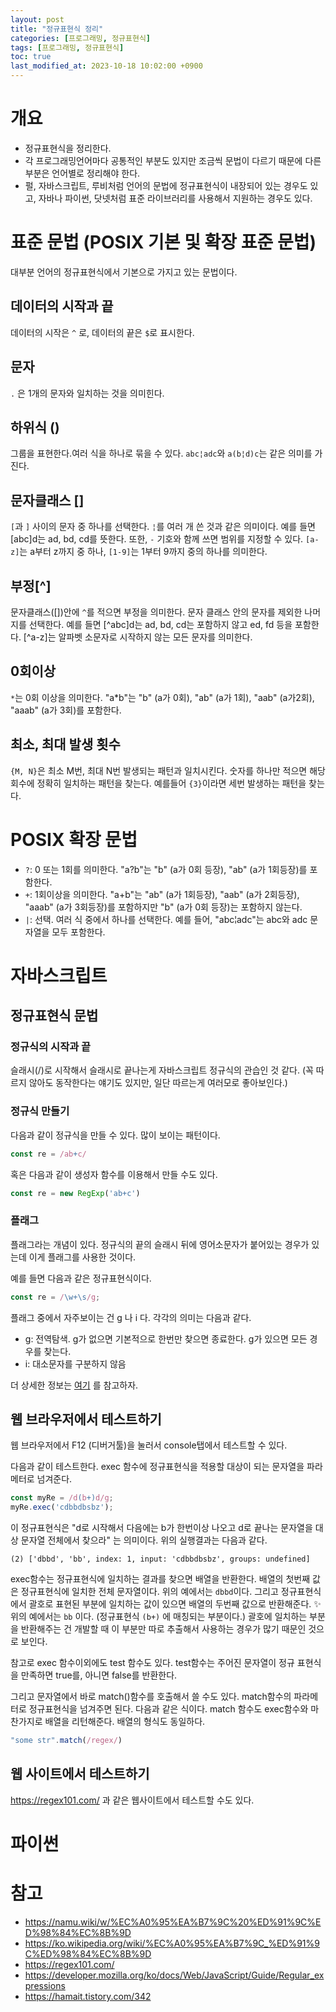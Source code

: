 ```yaml
---
layout: post
title: "정규표현식 정리"
categories: [프로그래밍, 정규표현식]
tags: [프로그래밍, 정규표현식]
toc: true
last_modified_at: 2023-10-18 10:02:00 +0900
---
```



# 개요
- 정규표현식을 정리한다. 
- 각 프로그래밍언어마다 공통적인 부분도 있지만 조금씩 문법이 다르기 때문에 다른 부분은 언어별로 정리해야 한다. 
- 펄, 자바스크립트, 루비처럼 언어의 문법에 정규표현식이 내장되어 있는 경우도 있고, 자바나 파이썬, 닷넷처럼 표준 라이브러리를 사용해서 지원하는 경우도 있다. 


# 표준 문법 (POSIX 기본 및 확장 표준 문법)
대부분 언어의 정규표현식에서 기본으로 가지고 있는 문법이다. 

## 데이터의 시작과 끝
데이터의 시작은 `^` 로, 데이터의 끝은 `$`로 표시한다. 

## 문자
`.` 은 1개의 문자와 일치하는 것을 의미힌다. 

## 하위식 ()
그룹을 표현한다.여러 식을 하나로 묶을 수 있다. `abc¦adc`와 `a(b¦d)c`는 같은 의미를 가진다.

## 문자클래스 []
`[`과 `]` 사이의 문자 중 하나를 선택한다. `¦`를 여러 개 쓴 것과 같은 의미이다. 예를 들면 [abc]d는 ad, bd, cd를 뜻한다. 또한, `-` 기호와 함께 쓰면 범위를 지정할 수 있다. `[a-z]`는 a부터 z까지 중 하나, `[1-9]`는 1부터 9까지 중의 하나를 의미한다.

## 부정[^]
문자클래스([])안에 `^`를 적으면 부정을 의미한다. 문자 클래스 안의 문자를 제외한 나머지를 선택한다. 예를 들면 [^abc]d는 ad, bd, cd는 포함하지 않고 ed, fd 등을 포함한다. [^a-z]는 알파벳 소문자로 시작하지 않는 모든 문자를 의미한다.

## 0회이상
`*`는 0회 이상을 의미한다. "a*b"는 "b" (a가 0회), "ab" (a가 1회), "aab" (a가2회), "aaab" (a가 3회)를 포함한다.

## 최소, 최대 발생 횟수
`{M, N}`은 최소 M번, 최대 N번 발생되는 패턴과 일치시킨다. 숫자를 하나만 적으면 해당 회수에 정확히 일치하는 패턴을 찾는다. 예를들어 `{3}`이라면 세번 발생하는 패턴을 찾는다. 

# POSIX 확장 문법
- `?`: 0 또는 1회를 의미한다. "a?b"는 "b" (a가 0회 등장), "ab" (a가 1회등장)를 포함한다.
- `+`: 1회이상을 의미한다. "a+b"는 "ab" (a가 1회등장), "aab" (a가 2회등장), "aaab" (a가 3회등장)를 포함하지만 "b" (a가 0회 등장)는 포함하지 않는다.
- `|`: 선택. 여러 식 중에서 하나를 선택한다. 예를 들어, "abc¦adc"는 abc와 adc 문자열을 모두 포함한다.

# 자바스크립트 
## 정규표현식 문법
### 정규식의 시작과 끝
슬래시(/)로 시작해서 슬래시로 끝나는게 자바스크립트 정규식의 관습인 것 같다. (꼭 따르지 않아도 동작한다는 얘기도 있지만, 일단 따르는게 여러모로 좋아보인다.)

### 정규식 만들기
다음과 같이 정규식을 만들 수 있다. 많이 보이는 패턴이다.

```js
const re = /ab+c/
```

혹은 다음과 같이 생성자 함수를 이용해서 만들 수도 있다. 

```js
const re = new RegExp('ab+c')
```

### 플래그
플래그라는 개념이 있다. 정규식의 끝의 슬래시 뒤에 영어소문자가 붙어있는 경우가 있는데 이게 플래그를 사용한 것이다. 

예를 들면 다음과 같은 정규표현식이다. 

```js
const re = /\w+\s/g;
```

플래그 중에서 자주보이는 건 g 나 i 다. 각각의 의미는 다음과 같다. 

- g: 전역탐색. g가 없으면 기본적으로 한번만 찾으면 종료한다. g가 있으면 모든 경우를 찾는다. 
- i: 대소문자를 구분하지 않음

더 상세한 정보는 [여기](https://developer.mozilla.org/ko/docs/Web/JavaScript/Guide/Regular_expressions) 를 참고하자. 

## 웹 브라우저에서 테스트하기 
웹 브라우저에서 F12 (디버거툴)을 눌러서 console탭에서 테스트할 수 있다. 

다음과 같이 테스트한다. exec 함수에 정규표현식을 적용할 대상이 되는 문자열을 파라메터로 넘겨준다. 

```js
const myRe = /d(b+)d/g;
myRe.exec('cdbbdbsbz');
```

이 정규표현식은 "d로 시작해서 다음에는 b가 한번이상 나오고 d로 끝나는 문자열을 대상 문자열 전체에서 찾으라" 는 의미이다. 
위의 실행결과는 다음과 같다. 

```
(2) ['dbbd', 'bb', index: 1, input: 'cdbbdbsbz', groups: undefined]
```

exec함수는 정규표현식에 일치하는 결과를 찾으면 배열을 반환한다. 배열의 첫번째 값은 정규표현식에 일치한 전체 문자열이다. 위의 예에서는 `dbbd`이다. 그리고 정규표현식에서 괄호로 표현된 부분에 일치하는 값이 있으면 배열의 두번째 값으로 반환해준다. ✨위의 예에서는 `bb` 이다. (정규표현식 `(b+)` 에 매칭되는 부분이다.) 괄호에 일치하는 부분을 반환해주는 건 개발할 때 이 부분만 따로 추출해서 사용하는 경우가 많기 때문인 것으로 보인다. 

참고로 exec 함수이외에도 test 함수도 있다. test함수는 주어진 문자열이 정규 표현식을 만족하면 true를, 아니면 false를 반환한다.  

그리고 문자열에서 바로 match()함수를 호출해서 쓸 수도 있다. match함수의 파라메터로 정규표현식을 넘겨주면 된다. 다음과 같은 식이다. match 함수도 exec함수와 마찬가지로 배열을 리턴해준다. 배열의 형식도 동일하다. 

```js
"some str".match(/regex/)
```

## 웹 사이트에서 테스트하기 
https://regex101.com/ 과 같은 웹사이트에서 테스트할 수도 있다. 


# 파이썬


# 참고 
- https://namu.wiki/w/%EC%A0%95%EA%B7%9C%20%ED%91%9C%ED%98%84%EC%8B%9D
- https://ko.wikipedia.org/wiki/%EC%A0%95%EA%B7%9C_%ED%91%9C%ED%98%84%EC%8B%9D
- https://regex101.com/
- https://developer.mozilla.org/ko/docs/Web/JavaScript/Guide/Regular_expressions
- https://hamait.tistory.com/342